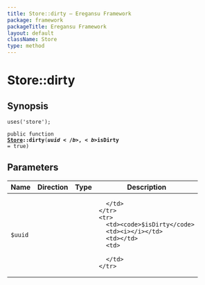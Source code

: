 ```yaml
---
title: Store::dirty — Eregansu Framework
package: framework
packageTitle: Eregansu Framework
layout: default
className: Store
type: method
---
```


# Store::dirty

## Synopsis

<code>uses('store');</code>

<code>public function <b><a href="Store">Store</a>::dirty</b>(<b>$uuid</b>, <b>$isDirty</b> = true)</code>

## Parameters

<table>
  <thead>
    <tr>
      <th>Name</th>
      <th>Direction</th>
      <th>Type</th>
      <th>Description</th>
    </tr>
  </thead>
  <tbody>
    <tr>
      <td><code>$uuid</code>
      <td><i></i></td>
      <td></td>
      <td>

      </td>
    </tr>
    <tr>
      <td><code>$isDirty</code>
      <td><i></i></td>
      <td></td>
      <td>

      </td>
    </tr>
  </tbody>
</table>

